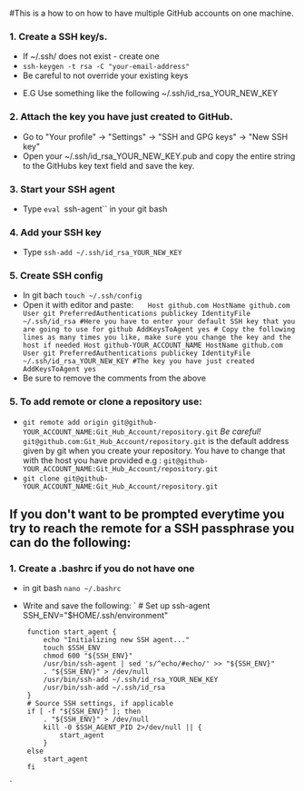 
#This is a how to on how to have multiple GitHub accounts on one machine.

### 1. Create a SSH key/s.
 - If ~/.ssh/ does not exist - create one
- `ssh-keygen -t rsa -C "your-email-address"`
 - Be careful to not override your existing keys
  * E.G Use something like the following ~/.ssh/id_rsa_YOUR_NEW_KEY
 
### 2. Attach the key you have just created to GitHub.
 - Go to "Your profile" -> "Settings" -> "SSH and GPG keys" -> "New SSH key"
 - Open your ~/.ssh/id_rsa_YOUR_NEW_KEY.pub and copy the entire string to the GitHubs key text field and save the key.
### 3. Start your SSH agent
 - Type `eval `ssh-agent`` in your git bash
### 4. Add your SSH key
 - Type `ssh-add ~/.ssh/id_rsa_YOUR_NEW_KEY`
### 5. Create SSH config
 - In git bach `touch ~/.ssh/config`
 - Open it with editor and paste:
       `   Host github.com
             HostName github.com
             User git
             PreferredAuthentications publickey
             IdentityFile ~/.ssh/id_rsa #Here you have to enter your default SSH key that you are going to use for github
             AddKeysToAgent yes
           # Copy the following lines as many times you like, make sure you change the key and the host if needed
           Host github-YOUR_ACCOUNT_NAME
             HostName github.com
             User git
             PreferredAuthentications publickey
             IdentityFile ~/.ssh/id_rsa_YOUR_NEW_KEY #The key you have just created
             AddKeysToAgent yes`
 - Be sure to remove the comments from the above
### 5. To add remote or clone a repository use:
 - `git remote add origin git@github-YOUR_ACCOUNT_NAME:Git_Hub_Account/repository.git` *Be careful!* `git@github.com:Git_Hub_Account/repository.git` is the default address given by git when you create your repository. You have to change that with the host you have provided e.g : `git@github-YOUR_ACCOUNT_NAME:Git_Hub_Account/repository.git`
 - `git clone git@github-YOUR_ACCOUNT_NAME:Git_Hub_Account/repository.git`

## If you don't want to be prompted everytime you try to reach the remote for a SSH passphrase you can do the following:
### 1. Create a .bashrc if you do not have one
 - in git bash `nano ~/.bashrc`
 - Write and save the following:
        `
        # Set up ssh-agent
        SSH_ENV="$HOME/.ssh/environment"
        
        function start_agent {
            echo "Initializing new SSH agent..."
            touch $SSH_ENV
            chmod 600 "${SSH_ENV}"
            /usr/bin/ssh-agent | sed 's/^echo/#echo/' >> "${SSH_ENV}"
            . "${SSH_ENV}" > /dev/null
            /usr/bin/ssh-add ~/.ssh/id_rsa_YOUR_NEW_KEY
            /usr/bin/ssh-add ~/.ssh/id_rsa
        }
        # Source SSH settings, if applicable
        if [ -f "${SSH_ENV}" ]; then
            . "${SSH_ENV}" > /dev/null
            kill -0 $SSH_AGENT_PID 2>/dev/null || {
                start_agent
            }
        else
            start_agent
        fi
`
